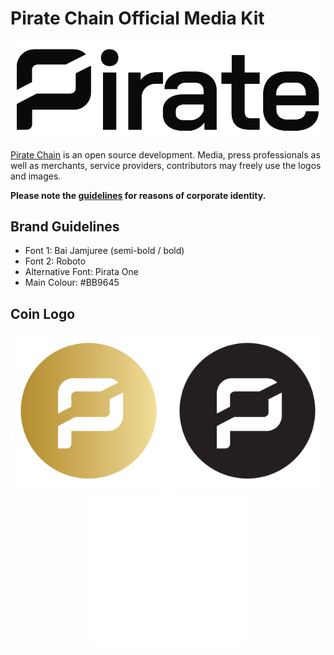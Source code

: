 # Pirate Chain Official Media Kit

<img src="https://raw.githubusercontent.com/PirateNetwork/mediakit/main/Wordmark/PNG/Pirate_Logo_Wordmark_Black.png">

<a href="https://pirate.black" target="_blank">Pirate Chain</a> is an open source development. Media, press professionals as well as merchants, service providers, contributors may freely use the logos and images.

<strong>Please note the <a href="https://github.com/PirateNetwork/mediakit/blob/main/PIRATE_DesignGuidelines.pdf" target="_blank">guidelines</a> for reasons of corporate identity.</strong>

## Brand Guidelines

- Font 1: Bai Jamjuree (semi-bold / bold)
- Font 2: Roboto
- Alternative Font: Pirata One
- Main Colour: #BB9645

## Coin Logo

<p align="center">
  <img src="https://raw.githubusercontent.com/PirateNetwork/mediakit/main/Coin/PNG/Pirate_Logo_Coin_Gold.png" width="250"/>
  <img src="https://raw.githubusercontent.com/PirateNetwork/mediakit/main/Coin/PNG/Pirate_Logo_Coin_Black.png" width="250"/>
  <img src="https://raw.githubusercontent.com/PirateNetwork/mediakit/main/Coin/PNG/Pirate_Logo_Coin_White.png" width="250"/>
</p>

